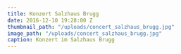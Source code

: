 ```yaml
---
title: Konzert Salzhaus Brugg
date: 2016-12-10 19:28:00 Z
thumbnail_path: "/uploads/concert_salzhaus_brugg.jpg"
image_path: "/uploads/concert_salzhaus_brugg.jpg"
caption: Konzert im Salzhaus Brugg
---
```


